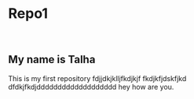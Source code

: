 # Repo1
<br>
<h2>My name is Talha</h2>
This is my first repository
fdjjdkjklljfkdjkjf
fkdjkfjdskfjkd
dfdkjfkdjddddddddddddddddddd
hey how are you.